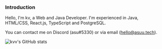 ### Introduction

Hello, I'm kv, a Web and Java Developer. I'm experienced in Java, HTML/CSS, React.js, TypeScript and PostgreSQL.

You can contact me on Discord (asu#5330) or via email (hello@asuu.tech).

![kvv's GitHub stats](https://github-readme-stats.vercel.app/api?username=kvv79&show_icons=true&theme=midnight-purple)
